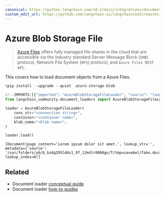 ```yaml
---
canonical: https://python.langchain.com/v0.2/docs/integrations/document_loaders/azure_blob_storage_file/
custom_edit_url: https://github.com/langchain-ai/langchain/edit/master/docs/docs/integrations/document_loaders/azure_blob_storage_file.ipynb
---
```


# Azure Blob Storage File

>[Azure Files](https://learn.microsoft.com/en-us/azure/storage/files/storage-files-introduction) offers fully managed file shares in the cloud that are accessible via the industry standard Server Message Block (`SMB`) protocol, Network File System (`NFS`) protocol, and `Azure Files REST API`.

This covers how to load document objects from a Azure Files.


```python
%pip install --upgrade --quiet  azure-storage-blob
```


```python
<!--IMPORTS:[{"imported": "AzureBlobStorageFileLoader", "source": "langchain_community.document_loaders", "docs": "https://api.python.langchain.com/en/latest/document_loaders/langchain_community.document_loaders.azure_blob_storage_file.AzureBlobStorageFileLoader.html", "title": "Azure Blob Storage File"}]-->
from langchain_community.document_loaders import AzureBlobStorageFileLoader
```


```python
loader = AzureBlobStorageFileLoader(
    conn_str="<connection string>",
    container="<container name>",
    blob_name="<blob name>",
)
```


```python
loader.load()
```



```output
[Document(page_content='Lorem ipsum dolor sit amet.', lookup_str='', metadata={'source': '/var/folders/y6/8_bzdg295ld6s1_97_12m4lr0000gn/T/tmpxvave6wl/fake.docx'}, lookup_index=0)]
```



## Related

- Document loader [conceptual guide](/docs/concepts/#document-loaders)
- Document loader [how-to guides](/docs/how_to/#document-loaders)